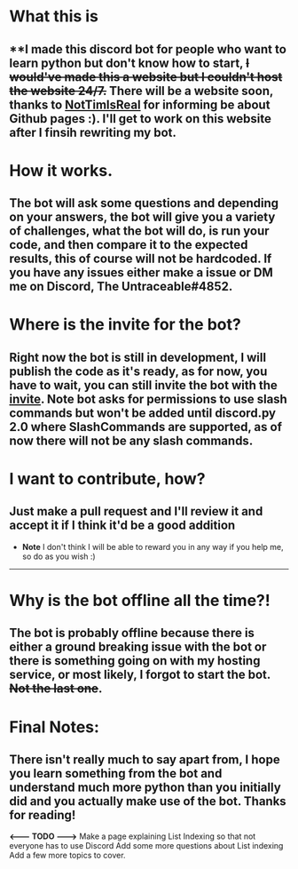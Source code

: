 # What this is
**I made this discord bot for people who want to learn python but don't know how to start, ~~I would've made this a website but I couldn't host the website 24/7.~~ There will be a website soon, thanks to [NotTimIsReal](https://github.com/NotTimIsReal) for informing be about Github pages :). I'll get to work on this website after I finsih rewriting my bot. 
--------------------------------
# How it works.
The bot will ask some questions and depending on your answers, the bot will give you a variety of challenges, what the bot will do, is run your code, and then compare it to the expected results, this of course will not be hardcoded. If you have any issues either make a issue or DM me on Discord, The Untraceable#4852.
--------------------------------
# Where is the invite for the bot?
Right now the bot is still in development, I will publish the code as it's ready, as for now, you have to wait, you can still invite the bot with the [invite](https://discord.com/api/oauth2/authorize?client_id=853591984559357973&permissions=2147863616&scope=bot%20applications.commands). **Note** bot asks for permissions to use slash commands but won't be added until discord.py 2.0 where SlashCommands are supported, as of now there will not be any slash commands.
--------------------------------
# I want to contribute, how?
Just make a pull request and I'll review it and accept it if I think it'd be a good addition 
--------------------------------
+ **Note** I don't think I will be able to reward you in any way if you help me, so 
do as you wish :)
--------------------------------
# Why is the bot offline all the time?!
The bot is probably offline because there is either a ground breaking issue with the bot or there is something going on with my hosting service, **or** most likely, I forgot to start the bot. ~~Not the last one~~.
--------------------------------
# Final Notes:
There isn't really much to say apart from, I hope you learn something from the bot and understand much more python than you initially did and you actually make use of the bot. Thanks for reading!
--------

**<--- TODO --->**
Make a page explaining List Indexing so that not everyone has to use Discord
Add some more questions about List indexing
Add a few more topics to cover.
